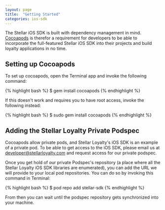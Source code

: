 ```yaml
---
layout: page
title:  "Getting Started"
categories: ios-sdk
---
```

The Stellar iOS SDK is built with dependency management in mind. [Cocoapods](http://www.cocoapods.org) is therefor a requirement for developers to be able to incorporate the full-featured Stellar iOS SDK into their projects and build loyalty applications in no time.

## Setting up Cocoapods

To set up cocoapods, open the Terminal app and invoke the following command:

{% highlight bash %}
$ gem install cocoapods
{% endhighlight %}

If this doesn't work and requires you to have root access, invoke the following instead:

{% highlight bash %}
$ sudo gem install cocoapods
{% endhighlight %}

## Adding the Stellar Loyalty Private Podspec

Cocoapods allow private pods, and Stellar Loyalty's iOS SDK is an example of a private pod. To be able to get access to the iOS SDK, please email us at [developer@stellarloyalty.com](developer@stellarloyalty.com) and request access for our private podspec.

Once you get hold of our private Podspec's repository (a place where all the Stellar Loyalty iOS SDK libraries are enumerated), you can add the URL we will provide to your local pod repositories. You can do so by invoking this command in Terminal:

{% highlight bash %}
$ pod repo add stellar-sdk <podspec URL that we wll send you>
{% endhighlight %}

From then you can wait until the podspec repository gets synchronized into your machine.

